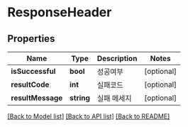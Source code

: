 # ResponseHeader

## Properties
Name | Type | Description | Notes
------------ | ------------- | ------------- | -------------
**isSuccessful** | **bool** | 성공여부 | [optional] 
**resultCode** | **int** | 실패코드 | [optional] 
**resultMessage** | **string** | 실패 메세지 | [optional] 

[[Back to Model list]](../README.md#documentation-for-models) [[Back to API list]](../README.md#documentation-for-api-endpoints) [[Back to README]](../README.md)


